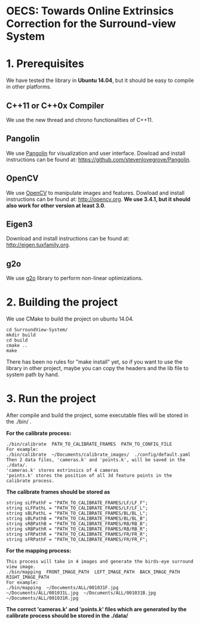 # OECS: Towards Online Extrinsics Correction for the Surround-view System


# 1. Prerequisites
We have tested the library in **Ubuntu 14.04**, but it should be easy to compile in other platforms.

## C++11 or C++0x Compiler
We use the new thread and chrono functionalities of C++11.

## Pangolin
We use [Pangolin](https://github.com/stevenlovegrove/Pangolin) for visualization and user interface. Dowload and install instructions can be found at: https://github.com/stevenlovegrove/Pangolin.

## OpenCV
We use [OpenCV](http://opencv.org) to manipulate images and features. Dowload and install instructions can be found at: http://opencv.org. **We use 3.4.1, but it should also work for other version at least 3.0**.

## Eigen3
Download and install instructions can be found at: http://eigen.tuxfamily.org.

## g2o
We use [g2o](https://github.com/RainerKuemmerle/g2o) library to perform non-linear optimizations.

# 2. Building the project
We use CMake to build the project on ubuntu 14.04.
```
cd SurroundView-System/
mkdir build
cd build
cmake ..
make
```
There has been no rules for "make install" yet, so if you want to use the library in other project, maybe you can copy the headers and the lib file to system path by hand.

# 3. Run the project
After compile and build the project, some executable files will be stored in the ./bin/ .


**For the calibrate process:**
```
./bin/calibrate  PATH_TO_CALIBRATE_FRAMES  PATH_TO_CONFIG_FILE
For example:
./bin/calibrate  ~/Documents/calibrate_images/  ./config/default.yaml
Then 2 data files, 'cameras.k' and 'points.k', will be saved in the ./data/.
'cameras.k' stores extrinsics of 4 cameras
'points.k' stores the position of all 3d feature points in the calibrate process.
```
**The calibrate frames should be stored as**
```
string sLFPathF = "PATH_TO_CALIBRATE_FRAMES/LF/LF_F";
string sLFPathL = "PATH_TO_CALIBRATE_FRAMES/LF/LF_L";
string sBLPathL = "PATH_TO_CALIBRATE_FRAMES/BL/BL_L";
string sBLPathB = "PATH_TO_CALIBRATE_FRAMES/BL/BL_B";
string sRBPathB = "PATH_TO_CALIBRATE_FRAMES/RB/RB_B";
string sRBPathR = "PATH_TO_CALIBRATE_FRAMES/RB/RB_R";
string sFRPathR = "PATH_TO_CALIBRATE_FRAMES/FR/FR_R";
string sFRPathF = "PATH_TO_CALIBRATE_FRAMES/FR/FR_F";
```
**For the mapping process:**
```
This process will take in 4 images and generate the birds-eye surround view image.
./bin/mapping  FRONT_IMAGE_PATH  LEFT_IMAGE_PATH  BACK_IMAGE_PATH  RIGHT_IMAGE_PATH
For example:
./bin/mapping  ~/Documents/ALL/001031F.jpg  ~/Documents/ALL/001031L.jpg  ~/Documents/ALL/001031B.jpg  ~/Documents/ALL/001031R.jpg
```
**The correct 'cameras.k' and 'points.k' files which are generated by the calibrate process should be stored in the ./data/**

